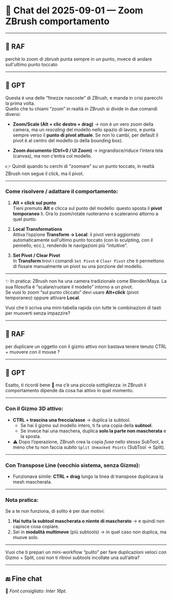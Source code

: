 # 📅 Chat del 2025-09-01 — Zoom ZBrush comportamento

---

## 👤 **RAF**

perchè lo zoom di zbrush punta sempre in un punto, invece di andare sull'ultimo punto toccato

---

## 🤖 **GPT**

Questa è una delle “finezze nascoste” di ZBrush, e manda in crisi parecchi la prima volta.  
Quello che tu chiami “zoom” in realtà in ZBrush si divide in due comandi diversi:

- **Zoom/Scale (Alt + clic destro + drag)** → non è un vero zoom della camera, ma un *rescaling* del modello nello spazio di lavoro, e punta sempre verso il **punto di pivot attuale**. Se non lo cambi, per default il pivot è al centro del modello (o della bounding box).  

- **Zoom documento (Ctrl+0 / UI Zoom)** → ingrandisce/riduce l’intera tela (canvas), ma non c’entra col modello.  

👉 Quindi quando tu cerchi di “zoomare” su un punto toccato, in realtà ZBrush non segue il click, ma il pivot.

---

### Come risolvere / adattare il comportamento:
1. **Alt + click sul punto**  
   Tieni premuto **Alt** e clicca sul punto del modello: questo sposta il **pivot temporaneo** lì. Ora lo zoom/rotate ruoteranno e scaleranno attorno a quel punto.

2. **Local Transformations**  
   Attiva l’opzione **Transform → Local**: il pivot verrà aggiornato automaticamente sull’ultimo punto toccato (con lo sculpting, con il pennello, ecc.), rendendo le navigazioni più “intuitive”.

3. **Set Pivot / Clear Pivot**  
   In **Transform** trovi i comandi `Set Pivot` e `Clear Pivot` che ti permettono di fissare manualmente un pivot su una porzione del modello.

---

✨ In pratica: ZBrush non ha una camera tradizionale come Blender/Maya. La sua filosofia è “scalare/ruotare il modello” intorno a un pivot.  
Se vuoi lo zoom “sul punto cliccato” devi usare **Alt+click** (pivot temporaneo) oppure attivare **Local**.  

Vuoi che ti scriva una mini-tabella rapida con tutte le combinazioni di tasti per muoverti senza impazzire?

---

## 👤 **RAF**

per duplicare un oggetto con il gizmo attivo non bastava tenere tenuto CTRL + muovere con il mouse ?

---

## 🤖 **GPT**

Esatto, ti ricordi bene 🌱 ma c’è una piccola sottigliezza: in ZBrush il comportamento dipende da cosa hai attivo in quel momento.  

---

### Con il **Gizmo 3D** attivo:
- **CTRL + trascina una freccia/asse** → duplica la subtool.  
  - Se hai il gizmo sul modello intero, ti fa una copia della **subtool**.  
  - Se invece hai una maschera, duplica **solo la parte non mascherata** e la sposta.  
- ⚠️ Dopo l’operazione, ZBrush crea la copia *fusa* nello stesso SubTool, a meno che tu non faccia subito `Split Unmasked Points` (SubTool → Split).  

---

### Con **Transpose Line** (vecchio sistema, senza Gizmo):
- Funzionava simile: **CTRL + drag** lungo la linea di transpose duplicava la mesh mascherata.  

---

### Nota pratica:
Se a te non funziona, di solito è per due motivi:
1. **Hai tutta la subtool mascherata o niente di mascherato** → e quindi non capisce cosa copiare.  
2. Sei in **modalità multimove** (più subtools) → in quel caso non duplica, ma muove solo.  

---

Vuoi che ti prepari un mini-workflow “pulito” per fare duplicazioni veloci con Gizmo + Split, così non ti ritrovi subtools incollate una sull’altra?

---

## 🔚 Fine chat

📌 *Font consigliato: Inter 16pt.*
